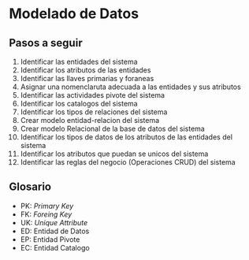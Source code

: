 # Modelado de Datos

## Pasos a seguir

1. Identificar las entidades del sistema
1. Identificar los atributos de las entidades
1. Identificar las llaves primarias y foraneas
1. Asignar una nomenclaruta adecuada a las entidades y sus atributos
1. Identificar las actividades pivote del sistema
1. Identificar los catalogos del sistema
1. Identificar los tipos de relaciones del sistema
1. Crear modelo entidad-relacion del sistema
1. Crear modelo Relacional de la base de datos del sistema
1. Identificar los tipos de datos de los atributos de las entidades del sistema
1. Identificar los atributos que puedan se unicos del sistema
1. Identificar las reglas del negocio (Operaciones CRUD) del sistema

## Glosario

- PK: _Primary Key_
- FK: _Foreing Key_
- UK: _Unique Attribute_
- ED: Entidad de Datos
- EP: Entidad Pivote
- EC: Entidad Catalogo

